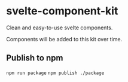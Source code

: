 # svelte-component-kit

Clean and easy-to-use svelte components.

Components will be added to this kit over time.

## Publish to npm

`npm run package`
`npm publish ./package`
